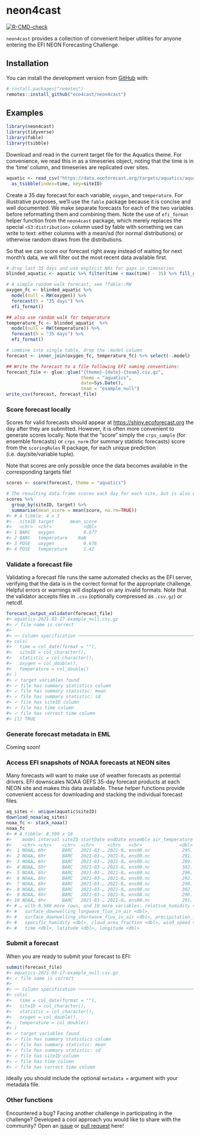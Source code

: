 
<!-- README.md is generated from README.Rmd. Please edit that file -->

# neon4cast

<!-- badges: start -->

[![R-CMD-check](https://github.com/eco4cast/neon4cast/workflows/R-CMD-check/badge.svg)](https://github.com/eco4cast/neon4cast/actions)
<!-- badges: end -->

`neon4cast` provides a collection of convenient helper utilities for
anyone entering the EFI NEON Forecasting Challenge.

## Installation

You can install the development version from
[GitHub](https://github.com/) with:

``` r
# install.packages("remotes")
remotes::install_github("eco4cast/neon4cast")
```

## Examples

``` r
library(neon4cast)
library(tidyverse)
library(fable)
library(tsibble)
```

Download and read in the current target file for the Aquatics theme. For
convenience, we read this in as a timeseries object, noting that the
time is in the ‘time’ column, and timeseries are replicated over sites.

``` r
aquatic <- read_csv("https://data.ecoforecast.org/targets/aquatics/aquatics-targets.csv.gz") %>% 
  as_tsibble(index=time, key=siteID)
```

Create a 35 day forecast for each variable, `oxygen`, and `temperature`.
For illustrative purposes, we’ll use the `fable` package because it is
concise and well documented. We make separate forecasts for each of the
two variables before reformatting them and combining them. Note the use
of `efi_format` helper function from the `neon4cast` package, which
merely replaces the special `<S3:distribution>` column used by fable
with something we can write to text: either columns with a mean/sd (for
normal distributions) or otherwise random draws from the distributions.

So that we can score our forecast right away instead of waiting for next
month’s data, we will filter out the most recent data available first.

``` r
# drop last 35 days and use explicit NAs for gaps in timeseries
blinded_aquatic <- aquatic %>% filter(time < max(time) - 35) %>% fill_gaps()

# A simple random walk forecast, see ?fable::RW
oxygen_fc <- blinded_aquatic %>%
  model(null = RW(oxygen)) %>%
  forecast(h = "35 days") %>%
  efi_format()

## also use random walk for temperature
temperature_fc <- blinded_aquatic  %>%
  model(null = RW(temperature)) %>%
  forecast(h = "35 days") %>%
  efi_format()

# combine into single table, drop the .model column
forecast <- inner_join(oxygen_fc, temperature_fc) %>% select(-.model)

## Write the forecast to a file following EFI naming conventions:
forecast_file <- glue::glue("{theme}-{date}-{team}.csv.gz",
                            theme = "aquatics", 
                            date=Sys.Date(),
                            team = "example_null")
write_csv(forecast, forecast_file)
```

### Score forecast locally

Scores for valid forecasts should appear at
<https://shiny.ecoforecast.org> the day after they are submitted.
However, it is often more convenient to generate scores locally. Note
that the “score” simply the `crps_sample` (for ensemble forecasts) or
`crps_norm` (for summary statistic forecasts) score from the
`scoringRules` R package, for each unique prediction
(i.e. day/site/variable tuple).

Note that scores are only possible once the data becomes available in
the corresponding targets file\!

``` r
scores <- score(forecast, theme = "aquatics")

# The resulting data.frame scores each day for each site, but is also easy to summarize:
scores %>% 
  group_by(siteID, target) %>% 
  summarise(mean_score = mean(score, na.rm=TRUE))
#> # A tibble: 4 x 3
#>   siteID target      mean_score
#>   <chr>  <chr>            <dbl>
#> 1 BARC   oxygen           0.677
#> 2 BARC   temperature    NaN    
#> 3 POSE   oxygen           0.676
#> 4 POSE   temperature      1.42
```

### Validate a forecast file

Validating a forecast file runs the same automated checks as the EFI
server, verifying that the data is in the correct format for the
appropriate challenge. Helpful errors or warnings will displayed on any
invalid formats. Note that the validator accepts files in `.csv`
(optionally compressed as `.csv.gz`) or netcdf.

``` r
forecast_output_validator(forecast_file)
#> aquatics-2021-03-17-example_null.csv.gz
#> ✓ file name is correct
#> 
#> ── Column specification ────────────────────────────────────────────────────────
#> cols(
#>   time = col_date(format = ""),
#>   siteID = col_character(),
#>   statistic = col_character(),
#>   oxygen = col_double(),
#>   temperature = col_double()
#> )
#> ✓ target variables found
#> ✓ file has summary statistics column
#> ✓ file has summary statistic: mean
#> ✓ file has summary statistic: sd
#> ✓ file has siteID column
#> ✓ file has time column
#> ✓ file has correct time column
#> [1] TRUE
```

### Generate forecast metadata in EML

Coming soon\!

### Access EFI snapshots of NOAA forecasts at NEON sites

Many forecasts will want to make use of weather forecasts as potential
drivers. EFI downscales NOAA GEFS 35-day forecast products at each NEON
site and makes this data available. These helper functions provide
convenient access for downloading and stacking the individual forecast
files.

``` r
aq_sites <- unique(aquatic$siteID)
download_noaa(aq_sites)
noaa_fc <- stack_noaa()
noaa_fc
#> # A tibble: 8,590 x 18
#>    model interval siteID startDate endDate ensemble air_temperature air_pressure
#>    <chr> <chr>    <chr>  <chr>     <chr>   <chr>              <dbl>        <dbl>
#>  1 NOAA… 6hr      BARC   2021-03-… 2021-0… ens00.nc            295.      101473.
#>  2 NOAA… 6hr      BARC   2021-03-… 2021-0… ens00.nc            291.      101595.
#>  3 NOAA… 6hr      BARC   2021-03-… 2021-0… ens00.nc            289.      101595.
#>  4 NOAA… 6hr      BARC   2021-03-… 2021-0… ens00.nc            302.      101602.
#>  5 NOAA… 6hr      BARC   2021-03-… 2021-0… ens00.nc            296.      101479.
#>  6 NOAA… 6hr      BARC   2021-03-… 2021-0… ens00.nc            292.      101553.
#>  7 NOAA… 6hr      BARC   2021-03-… 2021-0… ens00.nc            290.      101461.
#>  8 NOAA… 6hr      BARC   2021-03-… 2021-0… ens00.nc            302.      101408.
#>  9 NOAA… 6hr      BARC   2021-03-… 2021-0… ens00.nc            296.      101281.
#> 10 NOAA… 6hr      BARC   2021-03-… 2021-0… ens00.nc            291.      101360.
#> # … with 8,580 more rows, and 10 more variables: relative_humidity <dbl>,
#> #   surface_downwelling_longwave_flux_in_air <dbl>,
#> #   surface_downwelling_shortwave_flux_in_air <dbl>, precipitation_flux <dbl>,
#> #   specific_humidity <dbl>, cloud_area_fraction <dbl>, wind_speed <dbl>,
#> #   time <dbl>, latitude <dbl>, longitude <dbl>
```

### Submit a forecast

When you are ready to submit your forecast to EFI:

``` r
submit(forecast_file)
#> aquatics-2021-03-17-example_null.csv.gz
#> ✓ file name is correct
#> 
#> ── Column specification ────────────────────────────────────────────────────────
#> cols(
#>   time = col_date(format = ""),
#>   siteID = col_character(),
#>   statistic = col_character(),
#>   oxygen = col_double(),
#>   temperature = col_double()
#> )
#> ✓ target variables found
#> ✓ file has summary statistics column
#> ✓ file has summary statistic: mean
#> ✓ file has summary statistic: sd
#> ✓ file has siteID column
#> ✓ file has time column
#> ✓ file has correct time column
```

Ideally you should include the optional `metadata =` argument with your
metadata file.

### Other functions

Encountered a bug? Facing another challenge in participating in the
challenge? Developed a cool approach you would like to share with the
community? Open an [issue](https://github.com/eco4cast/neon4cast/issues)
or [pull request](https://github.com/eco4cast/neon4cast/pulls) here\!
